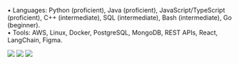 • Languages: Python (proficient), Java (proficient), JavaScript/TypeScript (proficient), C++ (intermediate), SQL
(intermediate), Bash (intermediate), Go (beginner).  
• Tools: AWS, Linux, Docker, PostgreSQL, MongoDB, REST APIs, React, LangChain, Figma.  

![](http://github-profile-summary-cards.vercel.app/api/cards/profile-details?username=qingquan-li&theme=github)
![](http://github-profile-summary-cards.vercel.app/api/cards/stats?username=qingquan-li&theme=github)
![](http://github-profile-summary-cards.vercel.app/api/cards/repos-per-language?username=qingquan-li&theme=github)

<!--
**qingquan-li/qingquan-li** is a ✨ _special_ ✨ repository because its `README.md` (this file) appears on your GitHub profile.

Here are some ideas to get you started:

- 🔭 I’m currently working on ...
- 🌱 I’m currently learning ...
- 👯 I’m looking to collaborate on ...
- 🤔 I’m looking for help with ...
- 💬 Ask me about ...
- 📫 How to reach me: ...
- 😄 Pronouns: ...
- ⚡ Fun fact: ...
-->
